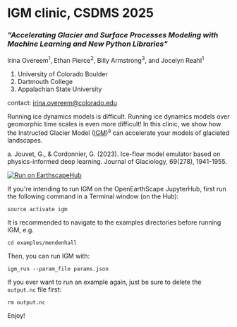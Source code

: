 # IGM clinic, CSDMS 2025
### *"Accelerating Glacier and Surface Processes Modeling with Machine Learning and New Python Libraries"*

Irina Overeem<sup>1</sup>, Ethan Pierce<sup>2</sup>, Billy Armstrong<sup>3</sup>, and Jocelyn Reahl<sup>1</sup>
<sub>
1. University of Colorado Boulder
2. Dartmouth College
3. Appalachian State University
</sub>

contact: irina.overeem@colorado.edu

Running ice dynamics models is difficult. Running ice dynamics models over geomorphic time scales is even more difficult! In this clinic, we show how the Instructed Glacier Model ([IGM](https://github.com/jouvetg/igm/tree/main/igm/modules))<sup>a</sup> can accelerate your models of glaciated landscapes.

a. Jouvet, G., & Cordonnier, G. (2023). Ice-flow model emulator based on physics-informed deep learning. Journal of Glaciology, 69(278), 1941-1955.

[jhub-link]: https://explore.openearthscape.org/hub/user-redirect/git-pull?repo=https%3A%2F%2Fgithub.com%2Fethan-pierce%2Figm-clinic-csdms-2025&urlpath=lab%2Ftree%2Figm-clinic-csdms-2025%2F%3Fautodecode&branch=main
[badge]: https://img.shields.io/badge/Run%20on-EarthscapeHub-orange

[![Run on EarthscapeHub][badge]][jhub-link]

If you're intending to run IGM on the OpenEarthScape JupyterHub, first run the following command in a Terminal window (on the Hub):
```
source activate igm
```
It is recommended to navigate to the examples directories before running IGM, e.g.
```
cd examples/mendenhall
```
Then, you can run IGM with:
```
igm_run --param_file params.json
```
If you ever want to run an example again, just be sure to delete the ```output.nc``` file first:
```
rm output.nc
```

Enjoy!
